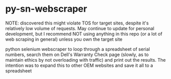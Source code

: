 # py-sn-webscraper
NOTE: discovered this might violate TOS for target sites, despite it's relatively low volume of requests. May continue to update for personal development, but I recommend NOT using anything in this repo (or a lot of web scraping in general) unless you own the target site

python selenium webscraper to loop through a spreadsheet of serial numbers, search them on Dell's Warranty Check page (slowly, as to maintain ethics by not overloading with traffic) and print out the results. The intention was to expand this to other OEM websites and save it all to a spreadsheet

